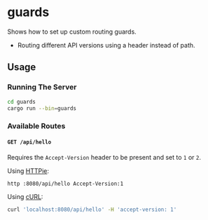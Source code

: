# guards

Shows how to set up custom routing guards.

- Routing different API versions using a header instead of path.

## Usage

### Running The Server

```sh
cd guards
cargo run --bin=guards
```

### Available Routes

#### `GET /api/hello`

Requires the `Accept-Version` header to be present and set to `1` or `2`.

Using [HTTPie]:

```sh
http :8080/api/hello Accept-Version:1
```

Using [cURL]:

```sh
curl 'localhost:8080/api/hello' -H 'accept-version: 1'
```

[httpie]: https://httpie.org
[curl]: https://curl.haxx.se
